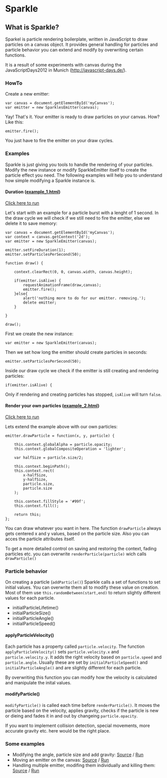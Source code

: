 # Sparkle

## What is Sparkle?

Sparkel is particle rendering boilerplate, written in JavaScript to draw particles on a canvas object. It provides general handling for particles and particle behavior you can extend and modify by overwriting certain functions.

It is a result of some experiments with canvas during the JavaScriptDays2012 in Munich (http://javascript-days.de/). 

### HowTo

Create a new emitter:
	
	var canvas = document.getElementById('myCanvas');
	var emitter = new SparklesEmitter(canvas);
	
Yay! That's it. Your emitter is ready to draw particles on your canvas. How? Like this:
	
	emitter.fire();
	
You just have to fire the emitter on your draw cycles.

### Examples

Sparkle is just giving you tools to handle the rendering of your particles. Modify the new instance or modify SparkleEmitter itself to create the particle effect you need. The following examples will help you to understand how simple modifying a Sparkle instance is.

#### Duration ([example_1.html](examples/example_1.html))

[Click here to run](https://rawgithub.com/netzleuchten/Sparkle/master/examples/example_1.html)

Let's start with an example for a particle burst with a lenght of 1 second. In the draw cycle we will check if we still need to fire the emitter, else we delete it to save memory:

	
	var canvas = document.getElementById('myCanvas');
	var context = canvas.getContext('2d');
	var emitter = new SparkleEmitter(canvas); 
				
	emitter.setFireDuration(1);
	emitter.setParticlesPerSecond(50);

	function draw() {
					
		context.clearRect(0, 0, canvas.width, canvas.height);
		
		if(emitter.isAlive) {
			requestAnimationFrame(draw,canvas);
			emitter.fire();
		}else{
			alert('nothing more to do for our emitter. removing.');
			delete emitter;
		}

	}

	draw();
	
First we create the new instance:

	var emitter = new SparkleEmitter(canvas); 
	
Then we set how long the emitter should create particles in seconds:

	emitter.setParticlesPerSecond(50);
	
Inside our draw cycle we check if the emitter is still creating and rendering particles:

	if(emitter.isAlive) {
	
Only if rendering and creating particles has stopped, `isAlive` will turn `false`.
	

	
#### Render your own particles ([example_2.html](examples/example_2.html))

[Click here to run](https://rawgithub.com/netzleuchten/Sparkle/master/examples/example_2.html)

Lets extend the example above with our own particles:

	emitter.drawParticle = function(x, y, particle) {

		this.context.globalAlpha = particle.opacity;
		this.context.globalCompositeOperation = 'lighter';

		var halfSize = particle.size/2;

		this.context.beginPath();
		this.context.rect(
			x-halfSize,
			y-halfSize,
			particle.size,
			particle.size
		);

		this.context.fillStyle = '#99f';
		this.context.fill();

		return this;
	};
	
You can draw whatever you want in here. The function `drawParticle` always gets centered x and y values, based on the particle size. Also you can acces the particle attributes itself.

To get a more detailed control on saving and restoring the context, fading particles etc. you can overwrite `renderParticle(particle)` wich calls `drawParticle()`

### Particle behavior

On creating a particle (`addParticle()`) Sparkle calls a set of functions to set initial values. You can overwrite them all to modify these value on creation. Most of them use `this.randomBetween(start,end)` to return slightly different values for each particle.

* initialParticleLifetime()
* initialParticleSize()
* initialParticleAngle()
* initialParticleSpeed()

#### applyParticleVelocity()

Each particle has a property called `particle.velocity`. The function `applyParticleVelocity()` sets `particle.velocity.x` and `particle.velocity.y`. It  adds the right velocity based on `particle.speed` and `particle.angle`. Usually these are set by `initialParticleSpeed()` and `initialParticleAngle()` and are slightly different for each particle.

By overwriting this function you can modify how the velocity is calculated and manipulate the inital values.

#### modifyParticle()

`modifyParticle()` is called each time before `renderParticle()`. It moves the particle based on the velocity, applies gravity, checks if the particle is new or dieing and fades it in and out by changeing `particle.opacity`.

If you want to implement collision detection, special movements, more accurate gravity etc. here would be the right place.

### Some examples

* Modifying the angle, particle size and add gravity: [Source](examples/simple.html) / [Run](https://rawgithub.com/netzleuchten/Sparkle/master/examples/simple.html)
* Moving an emitter on the canvas: [Source](examples/walking.html) / [Run](https://rawgithub.com/netzleuchten/Sparkle/master/examples/walking.html)
* Handling multiple emitter, modifing them individually and killing them: [Source](examples/fireworks.html)  / [Run](https://rawgithub.com/netzleuchten/Sparkle/master/examples/fireworks.html)
